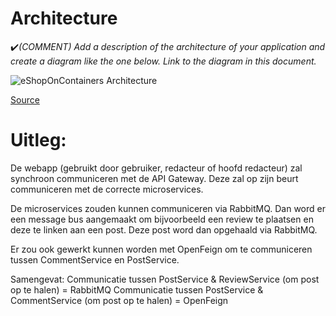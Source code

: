 # Architecture

:heavy_check_mark:_(COMMENT) Add a description of the architecture of your application and create a diagram like the one below. Link to the diagram in this document._

![eShopOnContainers Architecture](https://docs.microsoft.com/en-us/dotnet/architecture/cloud-native/media/eshoponcontainers-development-architecture.png)

[Source](https://docs.microsoft.com/en-us/dotnet/architecture/cloud-native/introduce-eshoponcontainers-reference-app)

# Uitleg:

De webapp (gebruikt door gebruiker, redacteur of hoofd redacteur) zal synchroon communiceren met de API Gateway.
Deze zal op zijn beurt communiceren met de correcte microservices.

De microservices zouden kunnen communiceren via RabbitMQ. Dan word er een message bus aangemaakt om bijvoorbeeld een review te plaatsen en deze te linken aan een post.
Deze post word dan opgehaald via RabbitMQ.

Er zou ook gewerkt kunnen worden met OpenFeign om te communiceren tussen CommentService en PostService.

Samengevat:
Communicatie tussen PostService & ReviewService (om post op te halen) = RabbitMQ
Communicatie tussen PostService & CommentService (om post op te halen) = OpenFeign